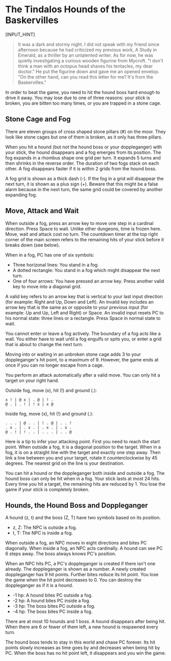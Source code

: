 # The Tindalos Hounds of the Baskervilles

[INPUT_HINT]

> It was a dark and stormy night. I did not speak with my friend since afternoon because he had criticized my previous work, A Study in Emerald, as a thriller by an untalented writer. As for now, he was quietly investigating a curious wooden figurine from Mycroft. "I don't think a man with an octopus head shaves his tentacles, my dear doctor." He put the figurine down and gave me an opened envelop. "On the other hand, can you read this letter for me? It's from the Baskervilles."

In order to beat the game, you need to hit the hound boss hard enough to drive it away. You may lose due to one of three reasons: your stick is broken, you are bitten too many times, or you are trapped in a stone cage.

## Stone Cage and Fog

There are eleven groups of cross shaped stone pillars (#) on the moor. They look like stone cages but one of them is broken, as it only has three pillars.

When you hit a hound (but not the hound boss or your doppleganger) with your stick, the hound disappears and a fog emerges from its position. The fog expands in a rhombus shape one grid per turn. It expands 5 turns and then shrinks in the reverse order. The duration of two fogs stack on each other. A fog disappears faster if it is within 2 grids from the hound boss.

A fog grid is shown as a thick dash (-). If the fog in a grid will disappear the next turn, it is shown as a plus sign (+). Beware that this might be a false alarm because in the next turn, the same grid could be covered by another expanding fog.

## Move, Attack and Wait

When outside a fog, press an arrow key to move one step in a cardinal direction. Press Space to wait. Unlike other dungeons, time is frozen here. Move, wait and attack cost no turn. The countdown timer at the top right corner of the main screen refers to the remaining hits of your stick before it breaks down (see below).

When in a fog, PC has one of six symbols:

* Three horizonal lines: You stand in a fog.
* A dotted rectangle: You stand in a fog which might disappear the next turn.
* One of four arrows: You have pressed an arrow key. Press another valid key to move into a diagonal grid.

A valid key refers to an arrow key that is vertical to your last input direction (for example: Right and Up, Down and Left). An invalid key includes an arrow key that is the same as or opposite to your previous input (for example: Up and Up, Left and Right) or Space. An invalid input resets PC to his normal state: three lines or a rectangle. Press Space in normal state to wait.

You cannot enter or leave a fog actively. The boundary of a fog acts like a wall. You either have to wait until a fog engulfs or spits you, or enter a grid that is about to change the next turn.

Moving into or waiting in an unbroken stone cage adds 3 to your doppleganger's hit point, to a maximum of 9. However, the game ends at once if you can no longer escape from a cage.

You perform an attack automatically after a valid move. You can only hit a target on your right hand.

Outside fog, move (x), hit (!) and ground (.):

    x ! | @ x | . @ | ! .
    @ . | . ! | ! x | x @

Inside fog, move (x), hit (!) and ground (.):

    . . . | @ . . | ! . @ | . . !
    . x . | . x . | . x . | . x .
    @ . ! | ! . . | . . . | . . @

Here is a tip to infer your attacking point. First you need to reach the start point. When outside a fog, it is a diagonal position to the target. When in a fog, it is on a straight line with the target and exactly one step away. Then link a line between you and your target, rotate it counterclockwise by 45 degrees. The nearest grid on the line is your destination.

You can hit a hound or the doppleganger both inside and outside a fog. The hound boss can only be hit when in a fog. Your stick lasts at most 24 hits. Every time you hit a target, the remaining hits are reduced by 1. You lose the game if your stick is completely broken.

## Hounds, the Hound Boss and Doppleganger

A hound (z, t) and the boss (Z, T) have two symbols based on its position.

* z, Z: The NPC is outside a fog.
* t, T: The NPC is inside a fog.

When outside a fog, an NPC moves in eight directions and bites PC diagonally. When inside a fog, an NPC acts cardinally. A hound can see PC 6 steps away. The boss always knows PC's position.

When an NPC hits PC, a PC's doppleganger is created if there isn't one already. The doppleganger is shown as a number. A newly created doppleganger has 9 hit points. Further bites reduce its hit point. You lose the game when the hit point decreases to 0. You can destroy the doppleganger as if it is a hound.

* -1 hp: A hound bites PC outside a fog.
* -2 hp: A hound bites PC inside a fog.
* -3 hp: The boss bites PC outside a fog.
* -4 hp: The boss bites PC inside a fog.

There are at most 10 hounds and 1 boss. A hound disappears after being hit. When there are 6 or fewer of them left, a new hound is respawned every turn.

The hound boss tends to stay in this world and chase PC forever. Its hit points slowly increases as time goes by and decreases when being hit by PC. When the boss has no hit point left, it disappears and you win the game.
